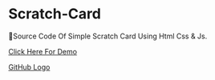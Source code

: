 # Scratch-Card
📍Source Code Of Simple Scratch Card Using Html Css &amp; Js. 



[Click Here For Demo](https://raazyadav.in/scratch/)


[GitHub Logo](Images/ScratchWin.jpg)
